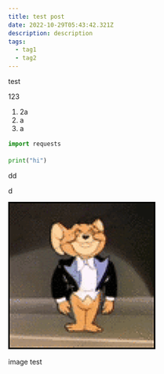 ```yaml
---
title: test post
date: 2022-10-29T05:43:42.321Z
description: description
tags:
  - tag1
  - tag2
---
```

t﻿est

1﻿23

1. 2a
2. a﻿
3. a﻿

```python
import requests

print("hi")
```

d﻿d

d

![thanks](gamsa.gif "title test")

i﻿mage test
